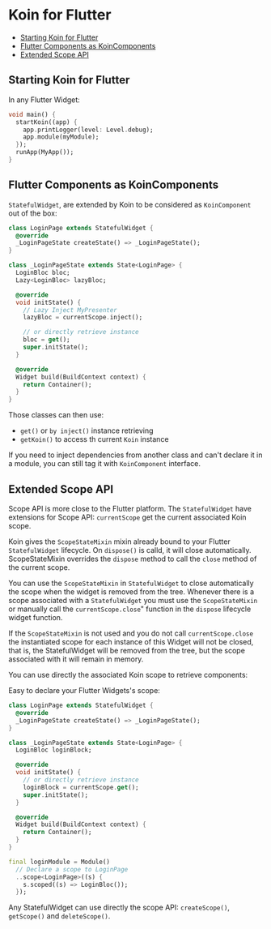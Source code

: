# Koin for Flutter

- [Starting Koin for Flutter](#koinComponent-interface)
- [Flutter Components as KoinComponents](#bridge-with-koin-instance)
- [Extended Scope API](#extended-scope-api)


## Starting Koin for Flutter

In any Flutter Widget:

```dart
void main() {
  startKoin((app) {
    app.printLogger(level: Level.debug);
    app.module(myModule);
  });
  runApp(MyApp());
}
```

## Flutter Components as KoinComponents

`StatefulWidget`, are extended by Koin to be considered as `KoinComponent` out of the box:

```dart
class LoginPage extends StatefulWidget {
  @override
  _LoginPageState createState() => _LoginPageState();
}

class _LoginPageState extends State<LoginPage> {
  LoginBloc bloc;
  Lazy<LoginBloc> lazyBloc;

  @override
  void initState() {
    // Lazy Inject MyPresenter
    lazyBloc = currentScope.inject();

    // or directly retrieve instance
    bloc = get();
    super.initState();
  }

  @override
  Widget build(BuildContext context) {
    return Container();
  }
}
```

Those classes can then use:

* `get()` or `by inject()` instance retrieving
* `getKoin()` to access th current `Koin` instance

If you need to inject dependencies from another class and can't declare it in a module, you can still tag it with `KoinComponent` interface.

## Extended Scope API 

Scope API is more close to the Flutter platform. The `StatefulWidget`  have extensions for Scope API: `currentScope` get the current associated Koin scope. 

Koin gives the `ScopeStateMixin` mixin already bound to your Flutter `StatefulWidget` lifecycle. On `dispose()` is calld, it will close automatically. ScopeStateMixin overrides the `dispose` method to call the `close` method of the current scope.

You can use the `ScopeStateMixin` in `StatefulWidget` to close automatically the scope when the widget is removed from the tree. Whenever there is a scope associated with a `StatefulWidget` you must use the `ScopeStateMixin` or manually call the `currentScope.close`" function in the `dispose` lifecycle widget function.

If the `ScopeStateMixin` is not used and you do not call `currentScope.close` the instantiated scope for each instance of this Widget will not be closed, that is, the StatefulWidget will be removed from the tree, but the scope associated with it will remain in memory.

You can use directly the associated Koin scope to retrieve components:

Easy to declare your Flutter Widgets's scope:


```dart
class LoginPage extends StatefulWidget {
  @override
  _LoginPageState createState() => _LoginPageState();
}

class _LoginPageState extends State<LoginPage> {
  LoginBloc loginBlock;

  @override
  void initState() {
    // or directly retrieve instance
    loginBlock = currentScope.get();
    super.initState();
  }

  @override
  Widget build(BuildContext context) {
    return Container();
  }
}
```

```dart
final loginModule = Module()
  // Declare a scope to LoginPage
  ..scope<LoginPage>((s) {
    s.scoped((s) => LoginBloc());
  });
```


Any StatefulWidget can use directly the scope API: `createScope()`, `getScope()` and `deleteScope()`.


